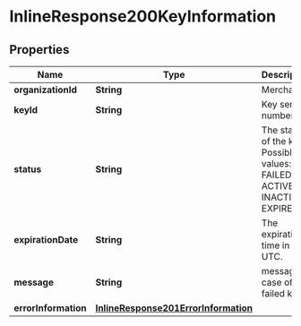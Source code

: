 
# InlineResponse200KeyInformation

## Properties
Name | Type | Description | Notes
------------ | ------------- | ------------- | -------------
**organizationId** | **String** | Merchant Id  |  [optional]
**keyId** | **String** | Key serial number  |  [optional]
**status** | **String** | The status of the key.  Possible values:  - FAILED  - ACTIVE  - INACTIVE  - EXPIRED  |  [optional]
**expirationDate** | **String** | The expiration time in UTC.  |  [optional]
**message** | **String** | message in case of failed key  |  [optional]
**errorInformation** | [**InlineResponse201ErrorInformation**](InlineResponse201ErrorInformation.md) |  |  [optional]




